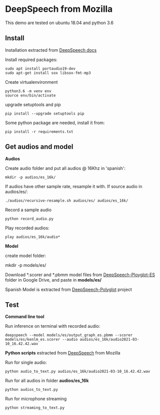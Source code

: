 # DeepSpeech from Mozilla

This demo are tested on ubuntu 18.04 and python 3.6

## Install

Installation extracted from [DeepSpeech docs](https://deepspeech.readthedocs.io/en/v0.9.3/?badge=latest)

Install required packages:

    sudo apt install portaudio19-dev
    sudo apt-get install sox libsox-fmt-mp3
    
Create virtualenvironment

    python3.6 -m venv env
    source env/bin/activate

upgrade setuptools and pip

    pip install --upgrade setuptools pip

Some python package are needed, install it from:

    pip install -r requirements.txt


## Get audios and model

**Audios**

Create audio folder and put all audios @ 16Khz in 'spanish':

    mkdir -p audios/es_16k/

If audios have other sample rate, resample it with. If source audio in audios/es/:

    ./audios/recursive-resample.sh audios/es/ audios/es_16k/


Record a sample audio

    python record_audio.py


Play recorded audios:

    play audios/es_16k/audio*


**Model**

create model folder:

mkdir -p models/es/

Download *.scorer and *.pbmm model files from [DeepSpeech-Ployglot-ES](https://drive.google.com/drive/folders/1-3UgQBtzEf8QcH2qc8TJHkUqCBp5BBmO) folder in Google Drive, and paste in **models/es/**

Spanish Model is extracted from [DeepSpeech-Polyglot](https://gitlab.com/Jaco-Assistant/deepspeech-polyglot/) project


## Test

**Command line tool**

Run inference on terminal with recorded audio:

    deepspeech --model models/es/output_graph_es.pbmm --scorer models/es/kenlm_es.scorer --audio audios/es_16k/audio2021-03-10_16.42.42.wav


**Python scripts** estracted from [DeepSpeech](https://github.com/mozilla/DeepSpeech) from Mozilla

Run for single audio:

    python audio_to_text.py audios/es_16k/audio2021-03-10_16.42.42.wav


Run for all audios in folder **audios/es_16k**

    python audios_to_text.py


Run for microphone streaming

    python streaming_to_text.py




